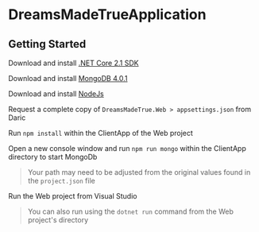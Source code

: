 # DreamsMadeTrueApplication

## Getting Started
Download and install [.NET Core 2.1 SDK](https://www.microsoft.com/net/download)

Download and install [MongoDB 4.0.1](https://www.mongodb.com/download-center#community)

Download and install [NodeJs](https://nodejs.org/en/)

Request a complete copy of `DreamsMadeTrue.Web > appsettings.json` from Daric

Run `npm install` within the ClientApp of the Web project

Open a new console window and run `npm run mongo` within the ClientApp directory to start MongoDb
> Your path may need to be adjusted from the original values found in the `project.json` file

Run the Web project from Visual Studio
> You can also run using the `dotnet run` command from the Web project's directory
